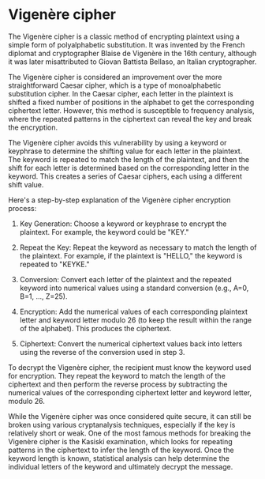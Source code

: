 # Vigenère cipher

The Vigenère cipher is a classic method of encrypting plaintext using a simple form of polyalphabetic substitution. It was invented by the French diplomat and cryptographer Blaise de Vigenère in the 16th century, although it was later misattributed to Giovan Battista Bellaso, an Italian cryptographer.

The Vigenère cipher is considered an improvement over the more straightforward Caesar cipher, which is a type of monoalphabetic substitution cipher. In the Caesar cipher, each letter in the plaintext is shifted a fixed number of positions in the alphabet to get the corresponding ciphertext letter. However, this method is susceptible to frequency analysis, where the repeated patterns in the ciphertext can reveal the key and break the encryption.

The Vigenère cipher avoids this vulnerability by using a keyword or keyphrase to determine the shifting value for each letter in the plaintext. The keyword is repeated to match the length of the plaintext, and then the shift for each letter is determined based on the corresponding letter in the keyword. This creates a series of Caesar ciphers, each using a different shift value.

Here's a step-by-step explanation of the Vigenère cipher encryption process:

1. Key Generation: Choose a keyword or keyphrase to encrypt the plaintext. For example, the keyword could be "KEY."

2. Repeat the Key: Repeat the keyword as necessary to match the length of the plaintext. For example, if the plaintext is "HELLO," the keyword is repeated to "KEYKE."

3. Conversion: Convert each letter of the plaintext and the repeated keyword into numerical values using a standard conversion (e.g., A=0, B=1, ..., Z=25).

4. Encryption: Add the numerical values of each corresponding plaintext letter and keyword letter modulo 26 (to keep the result within the range of the alphabet). This produces the ciphertext.

5. Ciphertext: Convert the numerical ciphertext values back into letters using the reverse of the conversion used in step 3.

To decrypt the Vigenère cipher, the recipient must know the keyword used for encryption. They repeat the keyword to match the length of the ciphertext and then perform the reverse process by subtracting the numerical values of the corresponding ciphertext letter and keyword letter, modulo 26.

While the Vigenère cipher was once considered quite secure, it can still be broken using various cryptanalysis techniques, especially if the key is relatively short or weak. One of the most famous methods for breaking the Vigenère cipher is the Kasiski examination, which looks for repeating patterns in the ciphertext to infer the length of the keyword. Once the keyword length is known, statistical analysis can help determine the individual letters of the keyword and ultimately decrypt the message.